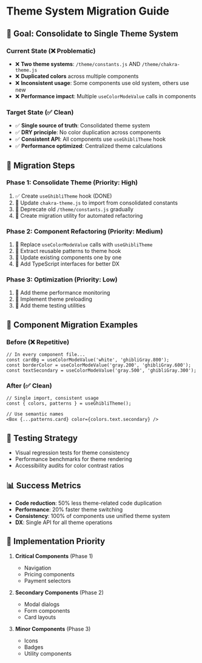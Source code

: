 # Theme System Migration Guide

## 🎯 **Goal: Consolidate to Single Theme System**

### **Current State (❌ Problematic)**
- ❌ **Two theme systems**: `/theme/constants.js` AND `/theme/chakra-theme.js`
- ❌ **Duplicated colors** across multiple components 
- ❌ **Inconsistent usage**: Some components use old system, others use new
- ❌ **Performance impact**: Multiple `useColorModeValue` calls in components

### **Target State (✅ Clean)**
- ✅ **Single source of truth**: Consolidated theme system
- ✅ **DRY principle**: No color duplication across components
- ✅ **Consistent API**: All components use `useGhibliTheme` hook
- ✅ **Performance optimized**: Centralized theme calculations

## 🔄 **Migration Steps**

### **Phase 1: Consolidate Theme (Priority: High)**
1. ✅ Create `useGhibliTheme` hook (DONE)
2. 🔄 Update `chakra-theme.js` to import from consolidated constants
3. 🔄 Deprecate old `/theme/constants.js` gradually
4. 🔄 Create migration utility for automated refactoring

### **Phase 2: Component Refactoring (Priority: Medium)**
1. 🔄 Replace `useColorModeValue` calls with `useGhibliTheme`
2. 🔄 Extract reusable patterns to theme hook
3. 🔄 Update existing components one by one
4. 🔄 Add TypeScript interfaces for better DX

### **Phase 3: Optimization (Priority: Low)**
1. 🔄 Add theme performance monitoring
2. 🔄 Implement theme preloading
3. 🔄 Add theme testing utilities

## 📝 **Component Migration Examples**

### **Before (❌ Repetitive)**
```tsx
// In every component file...
const cardBg = useColorModeValue('white', 'ghibliGray.800');
const borderColor = useColorModeValue('gray.200', 'ghibliGray.600');
const textSecondary = useColorModeValue('gray.500', 'ghibliGray.300');
```

### **After (✅ Clean)**
```tsx
// Single import, consistent usage
const { colors, patterns } = useGhibliTheme();

// Use semantic names
<Box {...patterns.card} color={colors.text.secondary} />
```

## 🧪 **Testing Strategy**
- Visual regression tests for theme consistency
- Performance benchmarks for theme rendering
- Accessibility audits for color contrast ratios

## 📊 **Success Metrics**
- **Code reduction**: 50% less theme-related code duplication
- **Performance**: 20% faster theme switching
- **Consistency**: 100% of components use unified theme system
- **DX**: Single API for all theme operations

## 🚀 **Implementation Priority**

1. **Critical Components** (Phase 1)
   - Navigation
   - Pricing components
   - Payment selectors

2. **Secondary Components** (Phase 2)  
   - Modal dialogs
   - Form components
   - Card layouts

3. **Minor Components** (Phase 3)
   - Icons
   - Badges
   - Utility components
